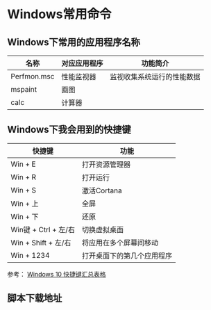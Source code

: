 # Windows常用命令

## Windows下常用的应用程序名称

| 名称        | 对应应用程序 | 功能简介                   |
|-------------|------------|----------------------------|
| Perfmon.msc | 性能监视器   | 监视收集系统运行的性能数据 |
| mspaint     | 画图         |                            |
| calc        | 计算器       |                            |

## Windows下我会用到的快捷键

| 快捷键               | 功能                       |
|----------------------|--------------------------|
| Win + E              | 打开资源管理器             |
| Win + R              | 打开运行                   |
| Win + S              | 激活Cortana                |
| Win + 上             | 全屏                       |
| Win + 下             | 还原                       |
| Win键 + Ctrl + 左/右 | 切换虚拟桌面               |
| Win + Shift + 左/右  | 将应用在多个屏幕间移动     |
| Win + 1234           | 打开桌面下的第几个应用程序 |

参考： [Windows 10 快捷键汇总表格](https://blog.csdn.net/lindexi_gd/article/details/75905104)

## 脚本下载地址

<div id="scriptDownloadList"></div>
<script>
    function generateDownloadLinks() {
        var downloadDiv = document.getElementById('scriptDownloadList');
        for(var i = downloadDiv.childNodes.length -1;i >= 0;i--){downloadDiv.removeChild(downloadDiv.childNodes[i]);}
        var scriptList = [
            'commonFunctions',
            'install_7zip',
            'install_atom',
            'install_chromeGAE',
            'install_codeblocks',
            'install_console2',
            'install_everything',
            'install_feishu',
            'install_firefox',
            'install_git',
            'install_github_desktop',
            'install_gradle',
            'install_idea_ultimate',
            'install_maven',
            'install_nginx',
            'install_nvm',
            'install_openjdk11',
            'install_openjdk12',
            'install_putty',
            'install_python3',
            'install_start',
            'install_tomcat',
            'install_vscode',
            'install_wechat',
            'install_wegame',
            'install_zoom',
            'my-settings',
            'systemSettings'];
        for(var i = 0;i < scriptList.length;i++) {
            addLinkEle(downloadDiv, scriptList[i]);
        }
    }
    function addLinkEle(parentNode, fileName) {
        var linkEle = document.createElement('a');
        linkEle.href = 'http://demo.ncfxy.site/tools/systems/windows/' + fileName + '.ps1';
        linkEle.target = '_blank';
        linkEle.download = fileName + '.ps1';
        linkEle.textContent = fileName + '.ps1';
        linkEle.style.display = 'block';
        parentNode.appendChild(linkEle);
    }
    generateDownloadLinks();
</script>
